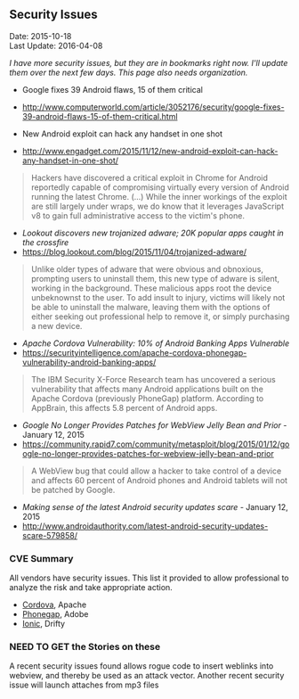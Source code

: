 ## Security Issues ##
Date: 2015-10-18<br>
Last Update: 2016-04-08

*I have more security issues, but they are in bookmarks right now. I'll update them over the next few days. This page also needs organization.*

* Google fixes 39 Android flaws, 15 of them critical
* http://www.computerworld.com/article/3052176/security/google-fixes-39-android-flaws-15-of-them-critical.html

* New Android exploit can hack any handset in one shot
* http://www.engadget.com/2015/11/12/new-android-exploit-can-hack-any-handset-in-one-shot/
> Hackers have discovered a critical exploit in Chrome for Android reportedly capable of compromising virtually every version of Android running the latest Chrome. (...) While the inner workings of the exploit are still largely under wraps, we do know that it leverages JavaScript v8 to gain full administrative access to the victim's phone.

* *Lookout discovers new trojanized adware; 20K popular apps caught in the crossfire*
* https://blog.lookout.com/blog/2015/11/04/trojanized-adware/
> Unlike older types of adware that were obvious and obnoxious, prompting users to uninstall them, this new type of adware is silent, working in the background. These malicious apps root the device unbeknownst to the user. To add insult to injury, victims will likely not be able to uninstall the malware, leaving them with the options of either seeking out professional help to remove it, or simply purchasing a new device.

* *Apache Cordova Vulnerability: 10% of Android Banking Apps Vulnerable*
* https://securityintelligence.com/apache-cordova-phonegap-vulnerability-android-banking-apps/
> The IBM Security X-Force Research team has uncovered a serious vulnerability that affects many Android applications built on the Apache Cordova (previously PhoneGap) platform. According to AppBrain, this affects 5.8 percent of Android apps.

* *Google No Longer Provides Patches for WebView Jelly Bean and Prior* - January 12, 2015
* https://community.rapid7.com/community/metasploit/blog/2015/01/12/google-no-longer-provides-patches-for-webview-jelly-bean-and-prior
> A WebView bug that could allow a hacker to take control of a device and affects 60 percent of Android phones and Android tablets will not be patched by Google. 

* *Making sense of the latest Android security updates scare* - January 12, 2015
* http://www.androidauthority.com/latest-android-security-updates-scare-579858/


### CVE Summary ###

All vendors have security issues. This list it provided to allow professional to analyze the risk and take appropriate action. 

* [Cordova](https://www.cvedetails.com/vulnerability-list/vendor_id-45/product_id-27153/Apache-Cordova.html), Apache
* [Phonegap](https://www.cvedetails.com/product/27154/Adobe-Phonegap.html?vendor_id=53), Adobe
* [Ionic](https://www.cvedetails.com/vulnerability-list/vendor_id-14735/product_id-30043/year-2014/Drifty-Ionic-View.html), Drifty

### NEED TO GET the Stories on these ###
A recent security issues found allows rogue code to insert weblinks into webview, and thereby be used as an attack vector. Another recent security issue will launch attaches from mp3 files
